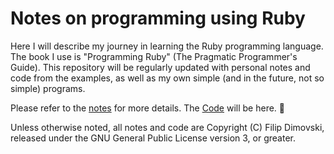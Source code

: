 # Notes on programming using Ruby

Here I will describe my journey in learning the Ruby programming language.
The book I use is "Programming Ruby" (The Pragmatic Programmer's Guide).
This repository will be regularly updated with personal notes and code
from the examples, as well as my own simple (and in the future, not so simple)
programs.

Please refer to the [notes](notes/) for more details. The [Code](code/) will be here. :bear:

Unless otherwise noted, all notes and code are Copyright (C) Filip Dimovski,
released under the GNU General Public License version 3, or greater.
